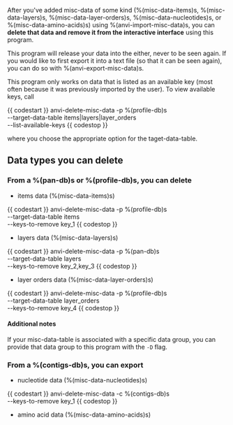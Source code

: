After you've added misc-data of some kind (%(misc-data-items)s, %(misc-data-layers)s, %(misc-data-layer-orders)s, %(misc-data-nucleotides)s, or %(misc-data-amino-acids)s) using %(anvi-import-misc-data)s, you can **delete that data and remove it from the interactive interface** using this program. 

This program will release your data into the either, never to be seen again. If you would like to first export it into a text file (so that it can be seen again), you can do so with %(anvi-export-misc-data)s. 

This program only works on data that is listed as an available key (most often because it was previously imported by the user). To view available keys, call

{{ codestart }}
anvi-delete-misc-data -p %(profile-db)s \
                      --target-data-table items|layers|layer_orders \
                      --list-available-keys
{{ codestop }}

where you choose the appropriate option for the taget-data-table. 

## Data types you can delete 

### From a %(pan-db)s or %(profile-db)s, you can delete 

- items data (%(misc-data-items)s) 

{{ codestart }}
anvi-delete-misc-data -p %(profile-db)s \
                      --target-data-table items \
                      --keys-to-remove key_1
{{ codestop }}

- layers data (%(misc-data-layers)s)

{{ codestart }}
anvi-delete-misc-data -p %(pan-db)s \
                      --target-data-table layers \
                      --keys-to-remove key_2,key_3
{{ codestop }}

- layer orders data (%(misc-data-layer-orders)s)

{{ codestart }}
anvi-delete-misc-data -p %(profile-db)s \
                      --target-data-table layer_orders \
                      --keys-to-remove key_4
{{ codestop }}

#### Additional notes

If your misc-data-table is associated with a specific data group, you can provide that data group to this program with the `-D` flag. 

### From a %(contigs-db)s, you can export 

- nucleotide data (%(misc-data-nucleotides)s)

{{ codestart }}
anvi-delete-misc-data -c %(contigs-db)s \
                      --keys-to-remove key_1
{{ codestop }}

- amino acid data (%(misc-data-amino-acids)s)
